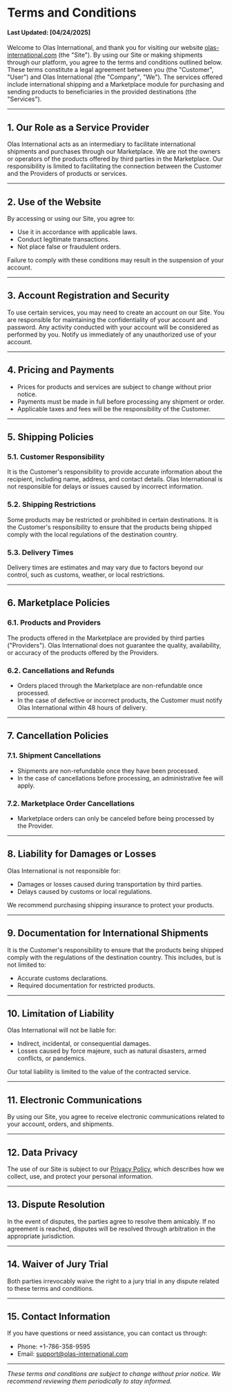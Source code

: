# Terms and Conditions

#### Last Updated: [04/24/2025]

Welcome to Olas International, and thank you for visiting our website [olas-international.com](https://olas-international.com) (the "Site"). By using our Site or making shipments through our platform, you agree to the terms and conditions outlined below. These terms constitute a legal agreement between you (the "Customer", "User") and Olas International (the "Company", "We"). The services offered include international shipping and a Marketplace module for purchasing and sending products to beneficiaries in the provided destinations (the "Services").

---

## 1. Our Role as a Service Provider

Olas International acts as an intermediary to facilitate international shipments and purchases through our Marketplace. We are not the owners or operators of the products offered by third parties in the Marketplace. Our responsibility is limited to facilitating the connection between the Customer and the Providers of products or services.

---

## 2. Use of the Website

By accessing or using our Site, you agree to:
- Use it in accordance with applicable laws.
- Conduct legitimate transactions.
- Not place false or fraudulent orders.

Failure to comply with these conditions may result in the suspension of your account.

---

## 3. Account Registration and Security

To use certain services, you may need to create an account on our Site. You are responsible for maintaining the confidentiality of your account and password. Any activity conducted with your account will be considered as performed by you. Notify us immediately of any unauthorized use of your account.

---

## 4. Pricing and Payments

- Prices for products and services are subject to change without prior notice.
- Payments must be made in full before processing any shipment or order.
- Applicable taxes and fees will be the responsibility of the Customer.

---

## 5. Shipping Policies

### 5.1. Customer Responsibility
It is the Customer's responsibility to provide accurate information about the recipient, including name, address, and contact details. Olas International is not responsible for delays or issues caused by incorrect information.

### 5.2. Shipping Restrictions
Some products may be restricted or prohibited in certain destinations. It is the Customer's responsibility to ensure that the products being shipped comply with the local regulations of the destination country.

### 5.3. Delivery Times
Delivery times are estimates and may vary due to factors beyond our control, such as customs, weather, or local restrictions.

---

## 6. Marketplace Policies

### 6.1. Products and Providers
The products offered in the Marketplace are provided by third parties ("Providers"). Olas International does not guarantee the quality, availability, or accuracy of the products offered by the Providers.

### 6.2. Cancellations and Refunds
- Orders placed through the Marketplace are non-refundable once processed.
- In the case of defective or incorrect products, the Customer must notify Olas International within 48 hours of delivery.

---

## 7. Cancellation Policies

### 7.1. Shipment Cancellations
- Shipments are non-refundable once they have been processed.
- In the case of cancellations before processing, an administrative fee will apply.

### 7.2. Marketplace Order Cancellations
- Marketplace orders can only be canceled before being processed by the Provider.

---

## 8. Liability for Damages or Losses

Olas International is not responsible for:
- Damages or losses caused during transportation by third parties.
- Delays caused by customs or local regulations.

We recommend purchasing shipping insurance to protect your products.

---

## 9. Documentation for International Shipments

It is the Customer's responsibility to ensure that the products being shipped comply with the regulations of the destination country. This includes, but is not limited to:
- Accurate customs declarations.
- Required documentation for restricted products.

---

## 10. Limitation of Liability

Olas International will not be liable for:
- Indirect, incidental, or consequential damages.
- Losses caused by force majeure, such as natural disasters, armed conflicts, or pandemics.

Our total liability is limited to the value of the contracted service.

---

## 11. Electronic Communications

By using our Site, you agree to receive electronic communications related to your account, orders, and shipments.

---

## 12. Data Privacy

The use of our Site is subject to our [Privacy Policy](https://olas-international.com/privacy-policy), which describes how we collect, use, and protect your personal information.

---

## 13. Dispute Resolution

In the event of disputes, the parties agree to resolve them amicably. If no agreement is reached, disputes will be resolved through arbitration in the appropriate jurisdiction.

---

## 14. Waiver of Jury Trial

Both parties irrevocably waive the right to a jury trial in any dispute related to these terms and conditions.

---

## 15. Contact Information

If you have questions or need assistance, you can contact us through:
- Phone: +1-786-358-9595
- Email: support@olas-international.com

---

*These terms and conditions are subject to change without prior notice. We recommend reviewing them periodically to stay informed.*